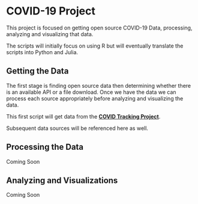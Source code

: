 # COVID-19 Project
This project is focused on getting open source COVID-19 Data, processing, analyzing and visualizing that data.

The scripts will initially focus on using R but will eventually translate the scripts into Python and Julia.

## Getting the Data
The first stage is finding open source data then determining whether there is an available API or a file download.  Once we have the data we can process each source appropriately before analyzing and visualizing the data.

This first script will get data from the **[COVID Tracking Project](https://covidtracking.com/data/api)**.

Subsequent data sources will be referenced here as well.

## Processing the Data
Coming Soon

## Analyzing and Visualizations
Coming Soon
